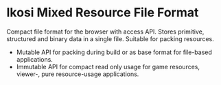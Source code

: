 # Ikosi Mixed Resource File Format

Compact file format for the browser with access API. Stores primitive, structured and binary data in a single file. Suitable for packing resources.

- Mutable API for packing during build or as base format for file-based applications.
- Immutable API for compact read only usage for game resources, viewer-, pure resource-usage applications.
